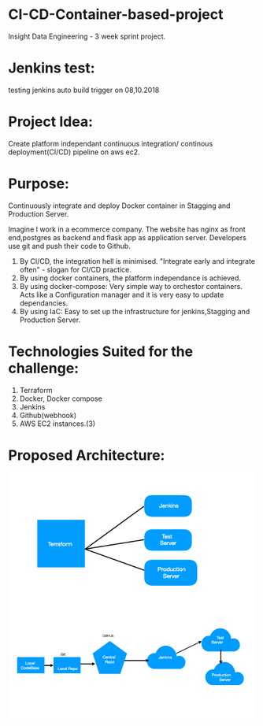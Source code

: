 # CI-CD-Container-based-project
Insight Data Engineering - 3 week sprint project.

# Jenkins test:
testing jenkins auto build trigger on 08,10.2018

# Project Idea:

Create platform independant continuous integration/ continous deployment(CI/CD) pipeline on aws ec2.

# Purpose:

Continuously integrate and deploy Docker container in Stagging and Production Server.

Imagine I work in a ecommerce company. The website has nginx as front end,postgres as backend and flask app as application server. Developers use git and push their code to Github.
1. By CI/CD, the integration hell is minimised.
    "Integrate early and integrate often" - slogan for CI/CD practice.
2. By using docker containers, the platform independance is achieved.
3. By using docker-compose:
    Very simple way to orchestor containers.
    Acts like a Configuration manager and it is very easy to update dependancies.
4. By using IaC:
    Easy to set up the infrastructure for jenkins,Stagging and Production Server.


# Technologies Suited for the challenge:

   1. Terraform
   2. Docker, Docker compose
   3. Jenkins
   4. Github(webhook)
   5. AWS EC2 instances.(3)


# Proposed Architecture:

![Screenshot](IaCForCICDsetup.png)
![Screenshot](Architecture.png)
